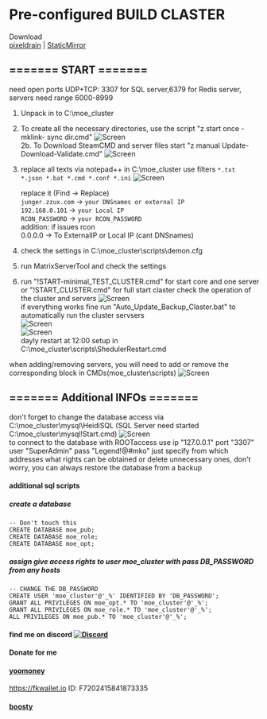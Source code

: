 
# Pre-configured BUILD CLASTER
   Download  
[pixeldrain](https://pixeldrain.com/u/XMVnrDvw) | [StaticMirror](https://junger.zzux.com/webhook/MOE_DLC/moe_cluster-ready.zip)
## ======= START =======
need open ports UDP+TCP: 3307 for SQL server,6379 for Redis server, servers need range 6000-8999

1. Unpack in to C:\moe_cluster
2. To create all the necessary directories, use the script "z start once - mklink- sync dir.cmd" ![Screen](https://junger.zzux.com/webhook/MOE_DLC/Screenshot_1.png)  
    2b. To Download SteamCMD and server files start "z manual Update-Download-Validate.cmd" ![Screen](https://junger.zzux.com/webhook/MOE_DLC/Screenshot_2.png)
3. replace all texts via notepad++ in C:\moe_cluster use filters ```*.txt *.json *.bat *.cmd *.conf *.ini``` ![Screen](https://junger.zzux.com/webhook/MOE_DLC/Screenshot_3.png)

	replace it (Find -> Replace)  
	    ```junger.zzux.com``` -> ```your DNSnames or external IP```  
	    ```192.168.0.101``` -> ```your Local IP```  
	    ```RCON_PASSWORD``` -> ```your RCON_PASSWORD```  
	addition: if issues rcon  
	            0.0.0.0 -> To ExternalIP or Local IP (cant DNSnames)

4. check the settings in C:\moe_cluster\scripts\demon.cfg
5. run MatrixServerTool and check the settings
6. run "!START-minimal_TEST_CLUSTER.cmd" for start core and one server or "!START_CLUSTER.cmd" for full start claster
	check the operation of the cluster and servers ![Screen](https://junger.zzux.com/webhook/MOE_DLC/Screenshot_4.png)  
	if everything works fine run "Auto_Update_Backup_Claster.bat" to automatically run the cluster servsers  
	![Screen](https://junger.zzux.com/webhook/MOE_DLC/Screenshot_5a.png)  
	![Screen](https://junger.zzux.com/webhook/MOE_DLC/Screenshot_6.png)  
dayly restart at 12:00 setup in C:\moe_cluster\scripts\ShedulerRestart.cmd

when adding/removing servers, you will need to add or remove the corresponding block in CMDs(moe_cluster\scripts)
![Screen](https://junger.zzux.com/webhook/MOE_DLC/Screenshot_7.png)  
## ======= Additional INFOs =======
don't forget to change the database access via C:\moe_cluster\mysql\HeidiSQL (SQL Server need started C:\moe_cluster\mysql\!Start.cmd)
![Screen](https://junger.zzux.com/webhook/MOE_DLC/Screenshot_8a.png)  
to connect to the database with ROOTaccess use ip "127.0.0.1" port "3307" user "SuperAdmin" pass "Legend!@#mko"
	just specify from which addresses what rights can be obtained or delete unnecessary ones, don't worry, you can always restore the database from a backup
#### additional sql scripts

##### create a database
	-- Don't touch this
	CREATE DATABASE moe_pub;
	CREATE DATABASE moe_role;
	CREATE DATABASE moe_opt;

##### assign give access rights to user moe_cluster with pass DB_PASSWORD from any hosts
	-- CHANGE THE DB_PASSWORD
	CREATE USER 'moe_cluster'@'_%' IDENTIFIED BY 'DB_PASSWORD';
	GRANT ALL PRIVILEGES ON moe_opt.* TO 'moe_cluster'@'_%';
	GRANT ALL PRIVILEGES ON moe_role.* TO 'moe_cluster'@'_%';
	ALL PRIVILEGES ON moe_pub.* TO 'moe_cluster'@'_%';
  
  
  
  
  
#### find me on discord [![Discord](https://discordapp.com/api/guilds/626106205122592769/widget.png?style=shield)](https://discord.gg/qYmBmDR)
#### Donate for me
#### [yoomoney](https://yoomoney.ru/to/4100116619431314)
https://fkwallet.io  ID: F7202415841873335
#### [boosty](https://boosty.to/_illidan_)

